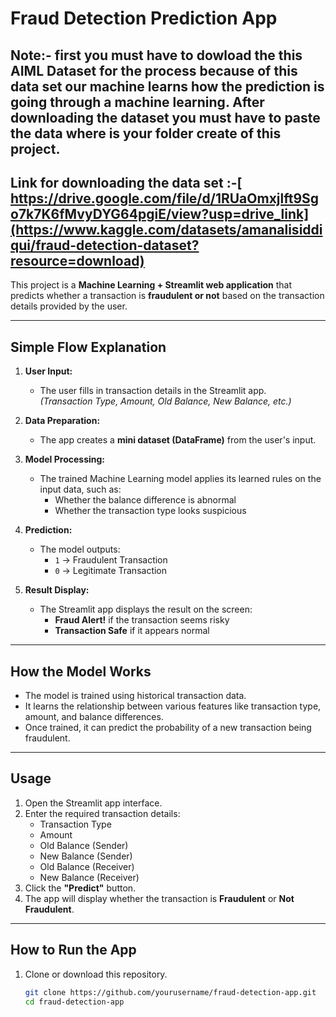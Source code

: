 # Fraud Detection Prediction App


## Note:- first you must have to dowload the this AIML Dataset for the process because of this data set our machine learns how the prediction is going through a  machine learning. After downloading the dataset you must have to paste the data where is your folder create of this project.
## Link for downloading the data set :-[ https://drive.google.com/file/d/1RUaOmxjlft9Sgo7k7K6fMvyDYG64pgiE/view?usp=drive_link](https://www.kaggle.com/datasets/amanalisiddiqui/fraud-detection-dataset?resource=download)


This project is a **Machine Learning + Streamlit web application** that predicts whether a transaction is **fraudulent or not** based on the transaction details provided by the user.

---

## Simple Flow Explanation

1. **User Input:**
   - The user fills in transaction details in the Streamlit app.  
     *(Transaction Type, Amount, Old Balance, New Balance, etc.)*

2. **Data Preparation:**
   - The app creates a **mini dataset (DataFrame)** from the user's input.

3. **Model Processing:**
   - The trained Machine Learning model applies its learned rules on the input data, such as:
     - Whether the balance difference is abnormal  
     - Whether the transaction type looks suspicious  

4. **Prediction:**
   - The model outputs:
     - `1` → Fraudulent Transaction  
     - `0` → Legitimate Transaction  

5. **Result Display:**
   - The Streamlit app displays the result on the screen:
     - **Fraud Alert!** if the transaction seems risky  
     - **Transaction Safe** if it appears normal  

---

## How the Model Works

- The model is trained using historical transaction data.
- It learns the relationship between various features like transaction type, amount, and balance differences.
- Once trained, it can predict the probability of a new transaction being fraudulent.

---

## Usage

1. Open the Streamlit app interface.
2. Enter the required transaction details:
   - Transaction Type  
   - Amount  
   - Old Balance (Sender)  
   - New Balance (Sender)  
   - Old Balance (Receiver)  
   - New Balance (Receiver)
3. Click the **"Predict"** button.
4. The app will display whether the transaction is **Fraudulent** or **Not Fraudulent**.

---

## How to Run the App

1. Clone or download this repository.  
   ```bash
   git clone https://github.com/yourusername/fraud-detection-app.git
   cd fraud-detection-app
